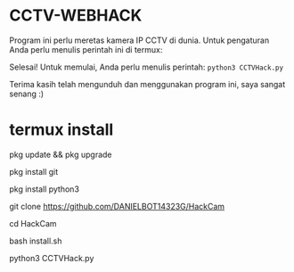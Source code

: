 # CCTV-WEBHACK
Program ini perlu meretas kamera IP CCTV di dunia. Untuk pengaturan Anda perlu menulis perintah ini di termux:

Selesai! Untuk memulai, Anda perlu menulis perintah: ``python3 CCTVHack.py``

Terima kasih telah mengunduh dan menggunakan program ini, saya sangat senang :)

# termux install
pkg update && pkg upgrade
 
pkg install git

pkg install python3

git clone https://github.com/DANIELBOT14323G/HackCam

cd HackCam

bash install.sh

python3 CCTVHack.py
